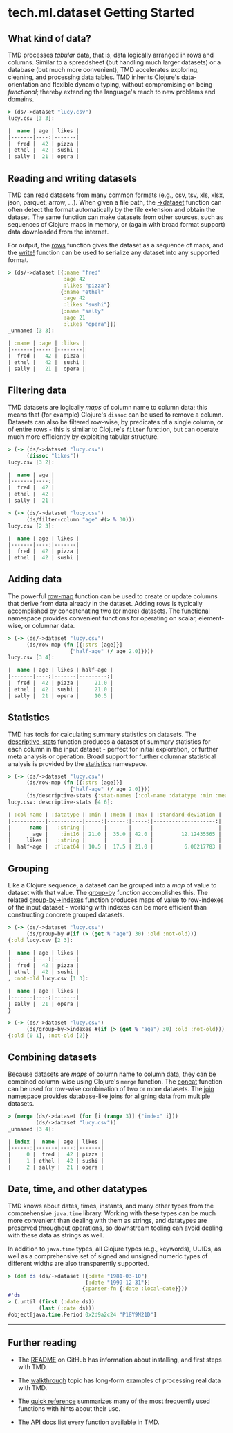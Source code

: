 # tech.ml.dataset Getting Started

## What kind of data?

TMD processes _tabular_ data, that is, data logically arranged in rows and columns. Similar to a spreadsheet (but handling much larger datasets) or a database (but much more convenient), TMD accelerates exploring, cleaning, and processing data tables. TMD inherits Clojure's data-orientation and flexible dynamic typing, without compromising on being _functional_; thereby extending the language's reach to new problems and domains.

```clojure
> (ds/->dataset "lucy.csv")
lucy.csv [3 3]:

|  name | age | likes |
|-------|----:|-------|
|  fred |  42 | pizza |
| ethel |  42 | sushi |
| sally |  21 | opera |
```

## Reading and writing datasets

TMD can read datasets from many common formats (e.g., csv, tsv, xls, xlsx, json, parquet, arrow, ...). When given a file path, the [->dataset](https://techascent.github.io/tech.ml.dataset/tech.v3.dataset.html#var--.3Edataset) function can often detect the format automatically by the file extension and obtain the dataset. The same function can make datasets from other sources, such as sequences of Clojure maps in memory, or (again with broad format support) data downloaded from the internet.

For output, the [rows](https://techascent.github.io/tech.ml.dataset/tech.v3.dataset.html#var-rows) function gives the dataset as a sequence of maps, and the [write!](https://techascent.github.io/tech.ml.dataset/tech.v3.dataset.html#var-write.21) function can be used to serialize any dataset into any supported format.


```clojure
> (ds/->dataset [{:name "fred"
                  :age 42
                  :likes "pizza"}
                 {:name "ethel"
                  :age 42
                  :likes "sushi"}
                 {:name "sally"
                  :age 21
                  :likes "opera"}])
_unnamed [3 3]:

| :name | :age | :likes |
|-------|-----:|--------|
|  fred |   42 |  pizza |
| ethel |   42 |  sushi |
| sally |   21 |  opera |
```

## Filtering data

TMD datasets are logically _maps_ of column name to column data; this means that (for example) Clojure's `dissoc` can be used to remove a column. Datasets can also be filtered row-wise, by predicates of a single column, or of entire rows - this is similar to Clojure's `filter` function, but can operate much more efficiently by exploiting tabular structure.

```clojure
> (-> (ds/->dataset "lucy.csv")
      (dissoc "likes"))
lucy.csv [3 2]:

|  name | age |
|-------|----:|
|  fred |  42 |
| ethel |  42 |
| sally |  21 |
```

```clojure
> (-> (ds/->dataset "lucy.csv")
      (ds/filter-column "age" #(> % 30)))
lucy.csv [2 3]:

|  name | age | likes |
|-------|----:|-------|
|  fred |  42 | pizza |
| ethel |  42 | sushi |
```

## Adding data

The powerful [row-map](https://techascent.github.io/tech.ml.dataset/tech.v3.dataset.html#var-row-map) function can be used to create or update columns that derive from data already in the dataset. Adding rows is typically accomplished by concatenating two (or more) datasets. The [functional](https://cnuernber.github.io/dtype-next/tech.v3.datatype.functional.html) namespace provides convenient functions for operating on scalar, element-wise, or columnar data.

```clojure
> (-> (ds/->dataset "lucy.csv")
      (ds/row-map (fn [{:strs [age]}]
                    {"half-age" (/ age 2.0)})))
lucy.csv [3 4]:

|  name | age | likes | half-age |
|-------|----:|-------|---------:|
|  fred |  42 | pizza |     21.0 |
| ethel |  42 | sushi |     21.0 |
| sally |  21 | opera |     10.5 |
```

## Statistics

TMD has tools for calculating summary statistics on datasets. The [descriptive-stats](https://techascent.github.io/tech.ml.dataset/docs/tech.v3.dataset.html#var-descriptive-stats) function produces a dataset of summary statistics for each column in the input dataset - perfect for initial exploration, or further meta analysis or operation. Broad support for further columnar statistical analysis is provided by the [statistics](https://cnuernber.github.io/dtype-next/tech.v3.datatype.statistics.html) namespace.

```clojure
> (-> (ds/->dataset "lucy.csv")
      (ds/row-map (fn [{:strs [age]}]
                    {"half-age" (/ age 2.0)}))
      (ds/descriptive-stats {:stat-names [:col-name :datatype :min :mean :max :standard-deviation]}))
lucy.csv: descriptive-stats [4 6]:

| :col-name | :datatype | :min | :mean | :max | :standard-deviation |
|-----------|-----------|-----:|------:|-----:|--------------------:|
|      name |   :string |      |       |      |                     |
|       age |    :int16 | 21.0 |  35.0 | 42.0 |         12.12435565 |
|     likes |   :string |      |       |      |                     |
|  half-age |  :float64 | 10.5 |  17.5 | 21.0 |          6.06217783 |
```

## Grouping

Like a Clojure sequence, a dataset can be grouped into a _map_ of value to dataset with that value. The [group-by](https://techascent.github.io/tech.ml.dataset/tech.v3.dataset.html#var-group-by) function accomplishes this. The related [group-by->indexes](https://techascent.github.io/tech.ml.dataset/docs/tech.v3.dataset.html#var-group-by-.3Eindexes) function produces maps of value to row-indexes of the input dataset - working with indexes can be more efficient than constructing concrete grouped datasets.

```clojure
> (-> (ds/->dataset "lucy.csv")
      (ds/group-by #(if (> (get % "age") 30) :old :not-old)))
{:old lucy.csv [2 3]:

|  name | age | likes |
|-------|----:|-------|
|  fred |  42 | pizza |
| ethel |  42 | sushi |
, :not-old lucy.csv [1 3]:

|  name | age | likes |
|-------|----:|-------|
| sally |  21 | opera |
}
```

```clojure
> (-> (ds/->dataset "lucy.csv")
      (ds/group-by->indexes #(if (> (get % "age") 30) :old :not-old)))
{:old [0 1], :not-old [2]}
```

## Combining datasets

Because datasets are _maps_ of column name to column data, they can be combined column-wise using Clojure's `merge` function. The [concat](https://techascent.github.io/tech.ml.dataset/docs/tech.v3.dataset.html#var-concat) function can be used for row-wise combination of two or more datasets. The [join](https://techascent.github.io/tech.ml.dataset/docs/tech.v3.dataset.join.html) namespace provides database-like joins for aligning data from multiple datasets.

```clojure
> (merge (ds/->dataset (for [i (range 3)] {"index" i}))
         (ds/->dataset "lucy.csv"))
_unnamed [3 4]:

| index |  name | age | likes |
|------:|-------|----:|-------|
|     0 |  fred |  42 | pizza |
|     1 | ethel |  42 | sushi |
|     2 | sally |  21 | opera |
```

## Date, time, and other datatypes

TMD knows about dates, times, instants, and many other types from the comprehensive `java.time` library. Working with these types can be much more convenient than dealing with them as strings, and datatypes are preserved throughout operations, so downstream tooling can avoid dealing with these data as strings as well.

In addition to `java.time` types, all Clojure types (e.g., keywords), UUIDs, as well as a comprehensive set of signed and unsigned numeric types of different widths are also transparently supported.

```clojure
> (def ds (ds/->dataset [{:date "1981-03-10"}
                         {:date "1999-12-31"}]
                        {:parser-fn {:date :local-date}}))
#'ds
> (.until (first (:date ds))
          (last (:date ds)))
#object[java.time.Period 0x2d9a2c24 "P18Y9M21D"]
```

---

## Further reading

 - The [README](https://github.com/techascent/tech.ml.dataset#techmldataset) on GitHub has information about installing, and first steps with TMD.

 - The [walkthrough](https://techascent.github.io/tech.ml.dataset/100-walkthrough.html) topic has long-form examples of processing real data with TMD.

 - The [quick reference](https://techascent.github.io/tech.ml.dataset/200-quick-reference.html) summarizes many of the most frequently used functions with hints about their use.

 - The [API docs](https://techascent.github.io/tech.ml.dataset/index.html) list every function available in TMD.
